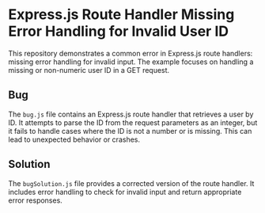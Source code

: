 # Express.js Route Handler Missing Error Handling for Invalid User ID

This repository demonstrates a common error in Express.js route handlers: missing error handling for invalid input.  The example focuses on handling a missing or non-numeric user ID in a GET request.

## Bug

The `bug.js` file contains an Express.js route handler that retrieves a user by ID.  It attempts to parse the ID from the request parameters as an integer, but it fails to handle cases where the ID is not a number or is missing. This can lead to unexpected behavior or crashes.

## Solution

The `bugSolution.js` file provides a corrected version of the route handler. It includes error handling to check for invalid input and return appropriate error responses.
